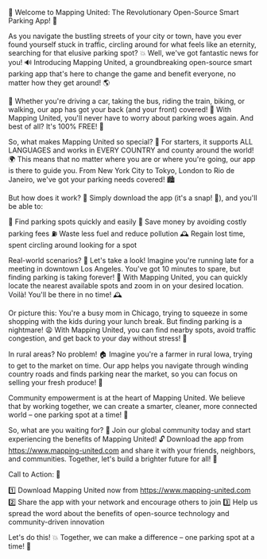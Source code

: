 🎉 Welcome to Mapping United: The Revolutionary Open-Source Smart Parking App! 🚀

As you navigate the bustling streets of your city or town, have you ever found yourself stuck in traffic, circling around for what feels like an eternity, searching for that elusive parking spot? 💥 Well, we've got fantastic news for you! 🔊 Introducing Mapping United, a groundbreaking open-source smart parking app that's here to change the game and benefit everyone, no matter how they get around! 🌎

👋 Whether you're driving a car, taking the bus, riding the train, biking, or walking, our app has got your back (and your front) covered! 💪 With Mapping United, you'll never have to worry about parking woes again. And best of all? It's 100% FREE! 🤑

So, what makes Mapping United so special? 🤔 For starters, it supports ALL LANGUAGES and works in EVERY COUNTRY and county around the world! 🌍 This means that no matter where you are or where you're going, our app is there to guide you. From New York City to Tokyo, London to Rio de Janeiro, we've got your parking needs covered! 🏙️

But how does it work? 🤔 Simply download the app (it's a snap! 💨), and you'll be able to:

📍 Find parking spots quickly and easily
💸 Save money by avoiding costly parking fees
⛽️ Waste less fuel and reduce pollution
🕰️ Regain lost time, spent circling around looking for a spot

Real-world scenarios? 🤔 Let's take a look! Imagine you're running late for a meeting in downtown Los Angeles. You've got 10 minutes to spare, but finding parking is taking forever! 🔴 With Mapping United, you can quickly locate the nearest available spots and zoom in on your desired location. Voilà! You'll be there in no time! 🕰️

Or picture this: You're a busy mom in Chicago, trying to squeeze in some shopping with the kids during your lunch break. But finding parking is a nightmare! 😩 With Mapping United, you can find nearby spots, avoid traffic congestion, and get back to your day without stress! 🙌

In rural areas? No problem! 🏠 Imagine you're a farmer in rural Iowa, trying to get to the market on time. Our app helps you navigate through winding country roads and finds parking near the market, so you can focus on selling your fresh produce! 🍅

Community empowerment is at the heart of Mapping United. We believe that by working together, we can create a smarter, cleaner, more connected world – one parking spot at a time! 💪

So, what are you waiting for? 🤔 Join our global community today and start experiencing the benefits of Mapping United! 🔓 Download the app from https://www.mapping-united.com and share it with your friends, neighbors, and communities. Together, let's build a brighter future for all! 🌟

Call to Action: 🎉

1️⃣ Download Mapping United now from https://www.mapping-united.com
2️⃣ Share the app with your network and encourage others to join
3️⃣ Help us spread the word about the benefits of open-source technology and community-driven innovation

Let's do this! 💥 Together, we can make a difference – one parking spot at a time! 🚀
